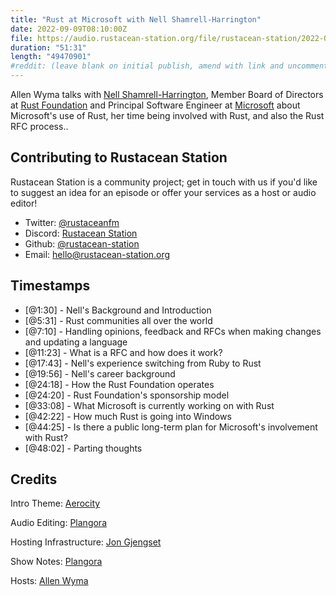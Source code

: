 ```yaml
---
title: "Rust at Microsoft with Nell Shamrell-Harrington"
date: 2022-09-09T08:10:00Z
file: https://audio.rustacean-station.org/file/rustacean-station/2022-09-09-nell-shamrell-harrington.mp3
duration: "51:31"
length: "49470901"
#reddit: (leave blank on initial publish, amend with link and uncomment this line after Reddit thread has been posted)
---
```

Allen Wyma talks with [Nell Shamrell-Harrington](https://twitter.com/nellshamrell), Member Board of Directors at [Rust Foundation](https://foundation.rust-lang.org/) and Principal Software Engineer at [Microsoft](https://microsoft.com/) about Microsoft's use of Rust, her time being involved with Rust, and also the Rust RFC process..

## Contributing to Rustacean Station

Rustacean Station is a community project; get in touch with us if you'd like to suggest an idea for an episode or offer your services as a host or audio editor!

- Twitter: [@rustaceanfm](https://twitter.com/rustaceanfm)
- Discord: [Rustacean Station](https://discord.gg/cHc3Gyc)
- Github: [@rustacean-station](https://github.com/rustacean-station/)
- Email: [hello@rustacean-station.org](mailto:hello@rustacean-station.org)

## Timestamps 
- [@1:30] - Nell's Background and Introduction
- [@5:31] - Rust communities all over the world
- [@7:10] - Handling opinions, feedback and RFCs when making changes and updating a language 
- [@11:23] - What is a RFC and how does it work?
- [@17:43] - Nell's experience switching from Ruby to Rust
- [@19:56] - Nell's career background
- [@24:18] - How the Rust Foundation operates
- [@24:20] - Rust Foundation's sponsorship model
- [@33:08] - What Microsoft is currently working on with Rust
- [@42:22] - How much Rust is going into Windows
- [@44:25] - Is there a public long-term plan for Microsoft's involvement with Rust?  
- [@48:02] - Parting thoughts

## Credits
Intro Theme: [Aerocity](https://twitter.com/AerocityMusic)

Audio Editing: [Plangora](https://twitter.com/plangora)

Hosting Infrastructure: [Jon Gjengset](https://twitter.com/jonhoo/)

Show Notes: [Plangora](https://twitter.com/plangora)

Hosts: [Allen Wyma](https://twitter.com/allenwyma)
